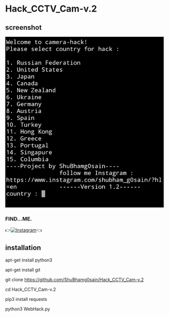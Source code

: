 # Hack_CCTV_Cam-v.2

## screenshot
![ ](https://raw.githubusercontent.com/ShuBhamg0sain/Hack_CCTV_Cam-v.2/master/Screenshot_20200928_081243.jpg)


### FIND...ME.


👉[![Instagram](https://img.shields.io/badge/INSTAGRAM-FOLLOW-red?style=for-the-badge&logo=instagram)](https://www.instagram.com/shubhamg_g0sain)👈


## installation

apt-get install python3

apt-get install git

git clone https://github.com/ShuBhamg0sain/Hack_CCTV_Cam-v.2  

cd Hack_CCTV_Cam-v.2

pip3 install requests

python3 WebHack.py
